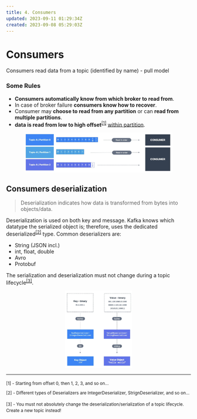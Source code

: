```yaml
---
title: 4. Consumers
updated: 2023-09-11 01:29:34Z
created: 2023-09-08 05:29:03Z
---
```


# Consumers

Consumers read data from a topic (identified by name) - pull model

### Some Rules

-   **Consumers automatically know from which broker to read from**.
-   In case of broker failure **consumers know how to recover**.
-   Consumer may **choose to read from any partition** or can **read from multiple partitions**.
-   **data is read from low to high offset**<sup>[[1]](#1)</sup> <u>within partition</u>.

<center style="padding: 0 10%;">

![Screenshot 2023-09-07 at 11.37.27 PM.png](./_resources/Screenshot%202023-09-07%20at%2011.37.27%20PM.png)

</center>

## Consumers deserialization

> Deserialization indicates how data is transformed from bytes into objects/data.

Deserialization is used on both key and message. Kafka knows which datatype the serialized object is; therefore, uses the dedicated deserialized<sup>[[2]](#2)</sup> type. Common deserializers are:

-   String (JSON incl.)
-   int, float, double
-   Avro
-   Protobuf

The serialization and deserialization must not change during a topic lifecycle<sup>[[3]](#3)</sup>.

<center style="padding: 0 32%;">

![Screenshot 2023-09-07 at 11.47.48 PM.png](./_resources/Screenshot%202023-09-07%20at%2011.47.48%20PM.png)

</center>

---

<small>
<a name="1"></a> [1] - Starting from offset 0, then 1, 2, 3, and so on...

<a name="2"></a> [2] - Different types of Deserializers are IntegerDeserializer, StrignDeserializer, and so on...

<a name="3"></a> [3] - You must not absolutely change the deserialization/serialization of a topic lifecycle. Create a new topic instead!
</small>
